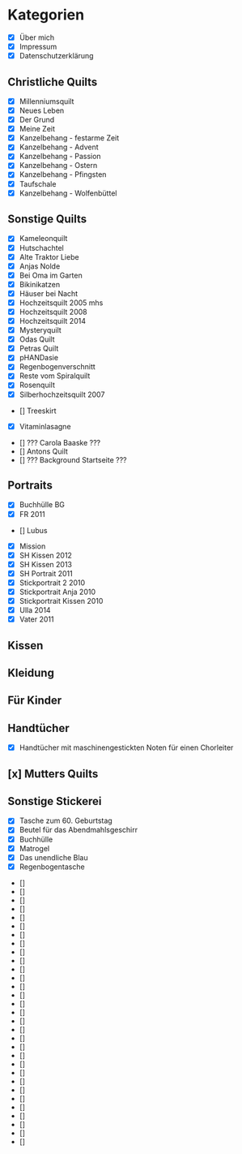 # Kategorien

- [x] Über mich
- [x] Impressum
- [x] Datenschutzerklärung

## Christliche Quilts

- [x] Millenniumsquilt
- [x] Neues Leben
- [x] Der Grund
- [x] Meine Zeit
- [x] Kanzelbehang - festarme Zeit
- [x] Kanzelbehang - Advent
- [x] Kanzelbehang - Passion
- [x] Kanzelbehang - Ostern
- [x] Kanzelbehang - Pfingsten
- [x] Taufschale
- [x] Kanzelbehang - Wolfenbüttel

## Sonstige Quilts

- [x] Kameleonquilt
- [x] Hutschachtel
- [x] Alte Traktor Liebe
- [x] Anjas Nolde
- [x] Bei Oma im Garten
- [x] Bikinikatzen
- [x] Häuser bei Nacht
- [x] Hochzeitsquilt 2005 mhs
- [x] Hochzeitsquilt 2008
- [x] Hochzeitsquilt 2014
- [x] Mysteryquilt
- [x] Odas Quilt
- [x] Petras Quilt
- [x] pHANDasie
- [x] Regenbogenverschnitt
- [x] Reste vom Spiralquilt
- [x] Rosenquilt
- [x] Silberhochzeitsquilt 2007
- [] Treeskirt
- [x] Vitaminlasagne
- [] ??? Carola Baaske ???
- [] Antons Quilt
- [] ??? Background Startseite ???

## Portraits

- [x] Buchhülle BG
- [x] FR 2011
- [] Lubus
- [x] Mission
- [x] SH Kissen 2012
- [x] SH Kissen 2013
- [x] SH Portrait 2011
- [x] Stickportrait 2 2010
- [x] Stickportrait Anja 2010
- [x] Stickportrait Kissen 2010
- [x] Ulla 2014
- [x] Vater 2011

## Kissen

## Kleidung

## Für Kinder

## Handtücher

- [x] Handtücher mit maschinengestickten Noten für einen Chorleiter

## [x] Mutters Quilts

## Sonstige Stickerei

- [x] Tasche zum 60. Geburtstag
- [x] Beutel für das Abendmahlsgeschirr
- [x] Buchhülle
- [x] Matrogel
- [x] Das unendliche Blau
- [x] Regenbogentasche
- []
- []
- []
- []
- []
- []
- []
- []
- []
- []
- []
- []
- []
- []
- []
- []
- []
- []
- []
- []
- []
- []
- []
- []
- []
- []
- []
- []
- []
- []
- []
